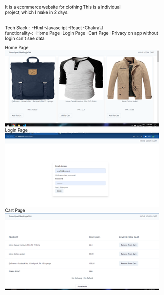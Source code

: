 
It is a ecommerce website for clothing This is a Individual<br/>
project, which I make in 2 days.
<br/>
<br/>
<br/>
Tech Stack-:
-Html
-Javascript
-React
-ChakraUI
<br/>
functionality-:
-Home Page
-Login Page
-Cart Page
-Privacy on app without login can't see data



Home Page
<img src="homepage.png"/>
Login Page
<img src="login.png"/>
Cart Page
<img src="Cartpage.png"/>

